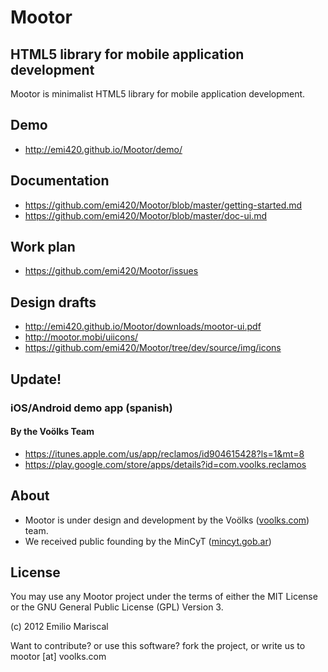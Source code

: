 # Mootor

## HTML5 library for mobile application development

Mootor is minimalist HTML5 library for mobile application development.

## Demo

* http://emi420.github.io/Mootor/demo/

## Documentation

* https://github.com/emi420/Mootor/blob/master/getting-started.md
* https://github.com/emi420/Mootor/blob/master/doc-ui.md

## Work plan

* https://github.com/emi420/Mootor/issues

## Design drafts

* http://emi420.github.io/Mootor/downloads/mootor-ui.pdf
* http://mootor.mobi/uiicons/
* https://github.com/emi420/Mootor/tree/dev/source/img/icons

## Update!
### iOS/Android demo app (spanish)
#### By the Voölks Team

* https://itunes.apple.com/us/app/reclamos/id904615428?ls=1&mt=8
* https://play.google.com/store/apps/details?id=com.voolks.reclamos

## About

* Mootor is under design and development by the Voölks ([voolks.com](voolks.com)) team.
* We received public founding by the MinCyT ([mincyt.gob.ar](mincyt.gob.ar))

## License

You may use any Mootor project under the terms of either the MIT License or the GNU General Public License (GPL) Version 3.

(c) 2012 Emilio Mariscal

Want to contribute? or use this software? fork the project, or write us to mootor [at] voolks.com